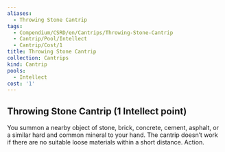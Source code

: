 ```yaml
---
aliases:
  - Throwing Stone Cantrip
tags:
  - Compendium/CSRD/en/Cantrips/Throwing-Stone-Cantrip
  - Cantrip/Pool/Intellect
  - Cantrip/Cost/1
title: Throwing Stone Cantrip
collection: Cantrips
kind: Cantrip
pools:
  - Intellect
cost: '1'
---
```

## Throwing Stone Cantrip  (1 Intellect point)
You summon a nearby object of stone, brick, concrete, cement, asphalt, or a similar hard and common mineral to your hand. The cantrip doesn’t work if there are no suitable loose materials within a short distance. Action. 



